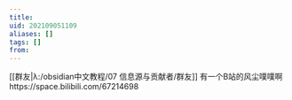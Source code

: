 ```yaml
---
title: 
uid: 202109051109
aliases: []
tags: []
from: 
---
```

[[群友|λ:/obsidian中文教程/07 信息源与贡献者/群友]]
有一个B站的风尘噗噗啊https://space.bilibili.com/67214698